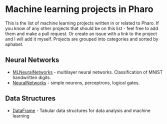# Machine learning projects in Pharo

This is the list of machine learning projects written in or related to Pharo. If you know of any other projects that should be on this list - feel free to add them and make a pull request. Or create an issue with a link to the project and I will add it myself. Projects are grouped into categories and sorted by aphabet.

## Neural Networks

* [MLNeuralNetworks](https://github.com/olekscode/MLNeuralNetwork) - multilayer neural networks. Classification of MNIST handwritten digits.
* [NeuralNetworks](http://smalltalkhub.com/#!/~abergel/NeuralNetworks) - simple neurons, perceptrons, logical gates.

## Data Structures

* [DataFrame](https://github.com/PolyMathOrg/DataFrame) - Tabular data structures for data analysis and machine learning
